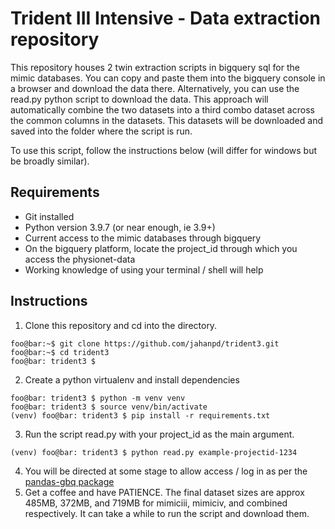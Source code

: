 # Trident III Intensive - Data extraction repository

This repository houses 2 twin extraction scripts in bigquery sql for the mimic databases.
You can copy and paste them into the bigquery console in a browser and download the data there.
Alternatively, you can use the read.py python script to download the data.
This approach will automatically combine the two datasets into a third combo dataset across the common columns in the datasets.
This datasets will be downloaded and saved into the folder where the script is run.

To use this script, follow the instructions below (will differ for windows but be broadly similar).

## Requirements
- Git installed
- Python version 3.9.7 (or near enough, ie 3.9+)
- Current access to the mimic databases through bigquery
- On the bigquery platform, locate the project_id through which you access the physionet-data
- Working knowledge of using your terminal / shell will help

## Instructions
1. Clone this repository and cd into the directory.
```console
foo@bar:~$ git clone https://github.com/jahanpd/trident3.git
foo@bar:~$ cd trident3
foo@bar: trident3 $
```
2. Create a python virtualenv and install dependencies
```console
foo@bar: trident3 $ python -m venv venv
foo@bar: trident3 $ source venv/bin/activate
(venv) foo@bar: trident3 $ pip install -r requirements.txt
```
3. Run the script read.py with your project_id as the main argument.
```console
(venv) foo@bar: trident3 $ python read.py example-projectid-1234
```
4. You will be directed at some stage to allow access / log in as per the [pandas-gbq package](https://pandas-gbq.readthedocs.io/en/latest/intro.html#authenticating-to-bigquery)
5. Get a coffee and have PATIENCE. The final dataset sizes are approx 485MB, 372MB, and 719MB for mimiciii, mimiciv, and combined respectively. It can take a while to run the script and download them.